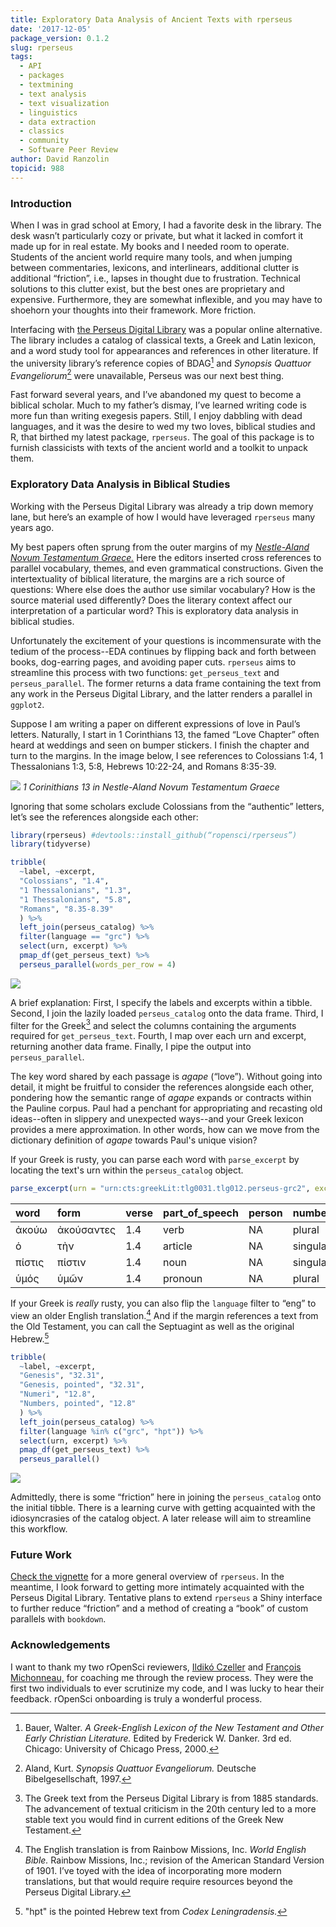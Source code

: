 ```yaml
---
title: Exploratory Data Analysis of Ancient Texts with rperseus
date: '2017-12-05'
package_version: 0.1.2
slug: rperseus
tags:
  - API
  - packages
  - textmining
  - text analysis
  - text visualization
  - linguistics
  - data extraction
  - classics
  - community
  - Software Peer Review
author: David Ranzolin
topicid: 988
---
```


### Introduction

When I was in grad school at Emory, I had a favorite desk in the library. The desk wasn’t particularly cozy or private, but what it lacked in comfort it made up for in real estate. My books and I needed room to operate. Students of the ancient world require many tools, and when jumping between commentaries, lexicons, and interlinears, additional clutter is additional “friction”, i.e., lapses in thought due to frustration. Technical solutions to this clutter exist, but the best ones are proprietary and expensive. Furthermore, they are somewhat inflexible, and you may have to shoehorn your thoughts into their framework. More friction.

Interfacing with [the Perseus Digital Library](https://www.perseus.tufts.edu/hopper/) was a popular online alternative. The library includes a catalog of classical texts, a Greek and Latin lexicon, and a word study tool for appearances and references in other literature. If the university library’s reference copies of BDAG[^1] and *Synopsis Quattuor Evangeliorum*[^2] were unavailable, Perseus was our next best thing.

Fast forward several years, and I’ve abandoned my quest to become a biblical scholar. Much to my father’s dismay, I’ve learned writing code is more fun than writing exegesis papers. Still, I enjoy dabbling with dead languages, and it was the desire to wed my two loves, biblical studies and R, that birthed my latest package, `rperseus`. The goal of this package is to furnish classicists with texts of the ancient world and a toolkit to unpack them.

### Exploratory Data Analysis in Biblical Studies

Working with the Perseus Digital Library was already a trip down memory lane, but here’s an example of how I would have leveraged `rperseus` many years ago.

My best papers often sprung from the outer margins of my [*Nestle-Aland Novum Testamentum Graece.*](https://en.wikipedia.org/wiki/Novum_Testamentum_Graece) Here the editors inserted cross references to parallel vocabulary, themes, and even grammatical constructions. Given the intertextuality of biblical literature, the margins are a rich source of questions: Where else does the author use similar vocabulary? How is the source material used differently? Does the literary context affect our interpretation of a particular word? This is exploratory data analysis in biblical studies.     

Unfortunately the excitement of your questions is incommensurate with the tedium of the process--EDA continues by flipping back and forth between books, dog-earring pages, and avoiding paper cuts. `rperseus` aims to streamline this process with two functions: `get_perseus_text` and `perseus_parallel`. The former returns a data frame containing the text from any work in the Perseus Digital Library, and the latter renders a parallel in `ggplot2`. 

Suppose I am writing a paper on different expressions of love in Paul’s letters. Naturally, I start in 1 Corinthians 13, the famed “Love Chapter” often heard at weddings and seen on bumper stickers. I finish the chapter and turn to the margins. In the image below, I see references to Colossians 1:4, 1 Thessalonians 1:3, 5:8, Hebrews 10:22-24, and Romans 8:35-39.

![](/img/blog-images/2017-12-05-rperseus/nantg.png)
*1 Corinithians 13 in Nestle-Aland Novum Testamentum Graece*

Ignoring that some scholars exclude Colossians from the “authentic” letters, let’s see the references alongside each other:

```r
library(rperseus) #devtools::install_github(“ropensci/rperseus”)
library(tidyverse)

tribble(
  ~label, ~excerpt,
  "Colossians", "1.4",
  "1 Thessalonians", "1.3",
  "1 Thessalonians", "5.8",
  "Romans", "8.35-8.39"
  ) %>% 
  left_join(perseus_catalog) %>%
  filter(language == "grc") %>%
  select(urn, excerpt) %>%
  pmap_df(get_perseus_text) %>%
  perseus_parallel(words_per_row = 4)
```
![](/img/blog-images/2017-12-05-rperseus/Parallel1.png)

A brief explanation: First, I specify the labels and excerpts within a tibble. Second, I join the lazily loaded `perseus_catalog` onto the data frame. Third, I filter for the Greek[^3] and select the columns containing the arguments required for `get_perseus_text`. Fourth, I map over each urn and excerpt, returning another data frame. Finally, I pipe the output into `perseus_parallel`.

The key word shared by each passage is *agape* (“love”). Without going into detail, it might be fruitful to consider the references alongside each other, pondering how the semantic range of *agape* expands or contracts within the Pauline corpus. Paul had a penchant for appropriating and recasting old ideas--often in slippery and unexpected ways--and your Greek lexicon provides a mere approximation. In other words, how can we move from the dictionary definition of *agape* towards Paul's unique vision? 

If your Greek is rusty, you can parse each word with `parse_excerpt` by locating the text's urn within the `perseus_catalog` object.

```r
parse_excerpt(urn = "urn:cts:greekLit:tlg0031.tlg012.perseus-grc2", excerpt = "1.4")
```
|word    |form       |verse |part_of_speech |person |number   |tense   |mood       |voice  |gender    |case       |degree |
|:-------|:----------|:-----|:--------------|:------|:--------|:-------|:----------|:------|:---------|:----------|:------|
|ἀκούω   |ἀκούσαντες |1.4   |verb           |NA     |plural   |aorist  |participle |active |masculine |nominative |NA     |
|ὁ       |τὴν        |1.4   |article        |NA     |singular |NA      |NA         |NA     |feminine  |accusative |NA     |
|πίστις  |πίστιν     |1.4   |noun           |NA     |singular |NA      |NA         |NA     |feminine  |accusative|NA|
|ὑμός    |ὑμῶν       |1.4   |pronoun        |NA     |plural   |NA      |NA         |NA     |masculine |genative   |NA     |

If your Greek is *really* rusty, you can also flip the `language` filter to “eng” to view an older English translation.[^4] And if the margin references a text from the Old Testament, you can call the Septuagint as well as the original Hebrew.[^5] 

```r
tribble(
  ~label, ~excerpt,
  "Genesis", "32.31",
  "Genesis, pointed", "32.31",
  "Numeri", "12.8",
  "Numbers, pointed", "12.8"
  ) %>% 
  left_join(perseus_catalog) %>%
  filter(language %in% c("grc", "hpt")) %>%
  select(urn, excerpt) %>%
  pmap_df(get_perseus_text) %>%
  perseus_parallel()
```
![](/img/blog-images/2017-12-05-rperseus/Parallel2.png)

Admittedly, there is some “friction” here in joining the `perseus_catalog` onto the initial tibble. There is a learning curve with getting acquainted with the idiosyncrasies of the catalog object. A later release will aim to streamline this workflow. 

### Future Work

[Check the vignette](https://docs.ropensci.org/rperseus/articles/rperseus-vignette.html) for a more general overview of `rperseus`. In the meantime, I look forward to getting more intimately acquainted with the Perseus Digital Library. Tentative plans to extend `rperseus` a Shiny interface to further reduce “friction” and a method of creating a “book” of custom parallels with `bookdown`.  

### Acknowledgements

I want to thank my two rOpenSci reviewers, [Ildikó Czeller](https://www.ildiczeller.com/) and [François Michonneau,](https://francoismichonneau.net/) for coaching me through the review process. They were the first two individuals to ever scrutinize my code, and I was lucky to hear their feedback. rOpenSci onboarding is truly a wonderful process.

<!-- references -->
[^1]: Bauer, Walter. *A Greek-English Lexicon of the New Testament and Other Early Christian Literature.* Edited by Frederick W. Danker. 3rd ed. Chicago: University of Chicago Press, 2000.
[^2]: Aland, Kurt. *Synopsis Quattuor Evangeliorum.* Deutsche Bibelgesellschaft, 1997.
[^3]: The Greek text from the Perseus Digital Library is from 1885 standards. The advancement of textual criticism in the 20th century led to a more stable text you would find in current editions of the Greek New Testament.  
[^4]: The English translation is from Rainbow Missions, Inc. *World English Bible.* Rainbow Missions, Inc.; revision of the American Standard Version of 1901. I’ve toyed with the idea of incorporating more modern translations, but that would require require resources beyond the Perseus Digital Library. 
[^5]: "hpt" is the pointed Hebrew text from *Codex Leningradensis.*

